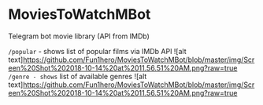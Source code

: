 # MoviesToWatchMBot
Telegram bot movie library (API from IMDb)

```/popular``` - shows list of popular films via IMDb API
![alt text]https://github.com/Fun1hero/MoviesToWatchMBot/blob/master/img/Screen%20Shot%202018-10-14%20at%2011.56.51%20AM.png?raw=true
```/genre - shows``` list of available genres
![alt text]https://github.com/Fun1hero/MoviesToWatchMBot/blob/master/img/Screen%20Shot%202018-10-14%20at%2011.56.51%20AM.png?raw=true
